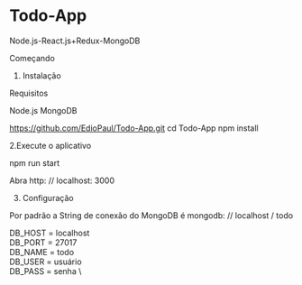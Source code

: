 # Todo-App
Node.js-React.js+Redux-MongoDB


Começando

1. Instalação

Requisitos

Node.js
MongoDB

https://github.com/EdioPaul/Todo-App.git
cd Todo-App
npm install


2.Execute o aplicativo

npm run start

Abra http: // localhost: 3000

3. Configuração

Por padrão  a String de  conexão do MongoDB é  mongodb: // localhost / todo

DB_HOST  =  localhost\
DB_PORT = 27017 \
DB_NAME =  todo\
DB_USER = usuário \
DB_PASS = senha \
